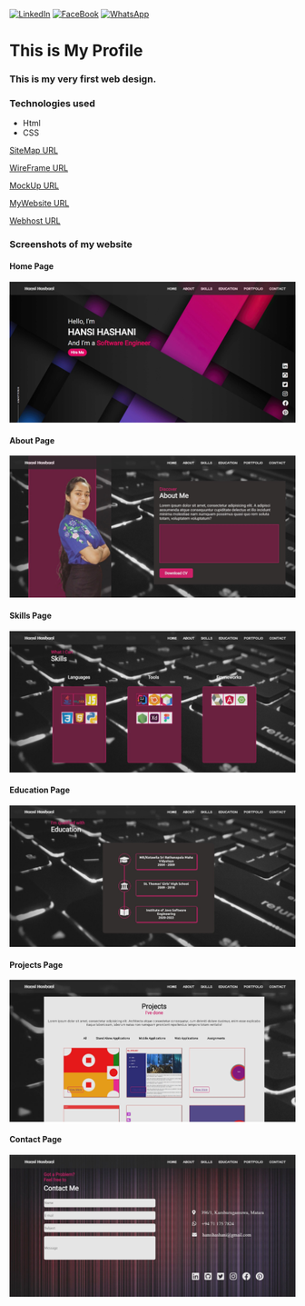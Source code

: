<div id="top"></div>

[![LinkedIn][linkedin-shield]][linkedin-url]
[![FaceBook][faceBook-shield]][faceBook-url]
[![WhatsApp][whatsApp-shield]][whatsApp-url]

[linkedin-shield]: https://img.shields.io/badge/-LinkedIn-black.svg?style=for-the-badge&logo=linkedin&colorB=555
[linkedin-url]: https://www.linkedin.com/in/hansi-hashani-8a2540203

[faceBook-shield]: https://img.shields.io/badge/Facebook-3498db?style=for-the-badge&logo=facebook&logoColor=white
[faceBook-url]: https://www.facebook.com/hansi.hashani.75

[whatsApp-shield]: https://img.shields.io/badge/WhatsApp-25D366?style=for-the-badge&logo=whatsapp&logoColor=white
[whatsApp-url]: https://wa.me/+94711757824

# This is My Profile
### This is my very first web design.

### Technologies used
- Html
- CSS

[SiteMap URL](https://www.gloomaps.com/gNTVKlkgKw)

[WireFrame URL](https://wireframe.cc/Ts4v6S)

[MockUp URL](https://www.figma.com/file/vlvLvU61TGtfWcq58zYDFQ/MyProfile?node-id=0%3A1)

[MyWebsite URL](https://hansihashani0415.github.io/MyProfile/)

[Webhost URL](https://hansihashani.000webhostapp.com/)

### Screenshots of my website

#### Home Page
![Screenshot](assests/images/home.jpg)
#### About Page
![Screenshot](assests/images/about.jpg)
#### Skills Page
![Screenshot](assests/images/skills.jpg)
#### Education Page
![Screenshot](assests/images/education.jpg)
#### Projects Page
![Screenshot](assests/images/projects.jpg)
#### Contact Page
![Screenshot](assests/images/contact.jpg)


